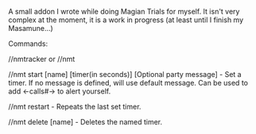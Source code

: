 A small addon I wrote while doing Magian Trials for myself.  It isn't very complex at the moment, it is a work in progress (at least until I finish my Masamune...)



Commands:

//nmtracker or //nmt

//nmt start [name] [timer(in seconds)] [Optional party message] - Set a timer.  If no message is defined, will use default message.  Can be used to add <-calls#-> to alert yourself.

//nmt restart - Repeats the last set timer.

//nmt delete [name] - Deletes the named timer.